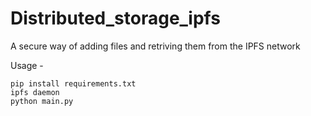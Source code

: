 # Distributed_storage_ipfs
A secure way of adding files and retriving them from the IPFS network

Usage - 
```
pip install requirements.txt
ipfs daemon
python main.py
```
